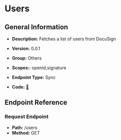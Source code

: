 # Users

## General Information

- **Description:** Fetches a list of users from DocuSign

- **Version:** 0.0.1
- **Group:** Others
- **Scopes:**: openid,signature
- **Endpoint Type:** Sync
- **Code:** [🔗](https://github.com/NangoHQ/integration-templates/tree/main/integrations/docusign-sandbox/syncs/users.ts)

## Endpoint Reference

### Request Endpoint

- **Path:** /users
- **Method:** GET
